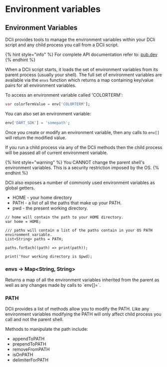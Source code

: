 # Environment variables

## Environment Variables

DCli provides tools to manage the environment variables within your DCli script and any child process you call from a DCli script.

{% hint style="info" %}
For complete API documentation refer to: [pub.dev](https://pub.dev/documentation/dcli/latest/dcli/dcli-library.html)
{% endhint %}

When a DCli script starts, it loads the set of environment variables from its parent process \(usually your shell\). The full set of environment variables are available via the `envs` function which returns a map containing key/value pairs for all environment variables.

To access an environment variable called 'COLORTERM':

```dart
var colorTermValue = env['COLORTERM'];
```

You can also set an environment variable:

```dart
env['DART_SDK'] = 'somepath';
```

Once you create or modify an environment variable, then any calls to `env[]` will return the modified value.

If you run a child process via any of the DCli methods then the child process will be passed all of current environment variable.

{% hint style="warning" %}
You CANNOT change the parent shell's environment variables. This is a security restriction imposed by the OS.
{% endhint %}

DCli also exposes a number of commonly used environment variables as global getters.

* HOME - your home directory
* PATH - a list of all the paths that make up your PATH.
* pwd - the present working directory.

```text
// home will contain the path to your HOME directory.
var home = HOME;

/// paths will contain a list of the paths contain in your OS PATH environment variable.
List<String> paths = PATH;

paths.forEach((path) => print(path));

print('Your working directory is $pwd);
```

### envs -&gt; Map&lt;String, String&gt;

Returns a map of all the environment variables inherited from the parent as well as any changes made by calls to \`env\[\]=\`.

### PATH

DCli provides a list of methods allow you to modify the PATH. Like any environment variables modifying the PATH will only affect child process you call and not the parent shell.

Methods to manipulate the path include:

* appendToPATH
* prependToPATH
* removeFromPATH
* isOnPATH
* delimiterForPATH

